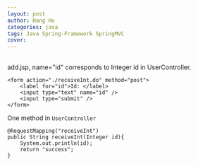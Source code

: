 ```yaml
---
layout: post
author: Hang Hu
categories: java
tags: Java Spring-Framework SpringMVC 
cover: 
---
```


##

add.jsp, name="id" corresponds to Integer id in UserController.
```
<form action="./receiveInt.do" method="post">
	<label for="id">Id: </label>
	<input type="text" name="id" />
	<input type="submit" />
</form>
```
One method in `UserController`
```
@RequestMapping("receiveInt")
public String receiveInt(Integer id){
	System.out.println(id);
	return "success";
}
```
